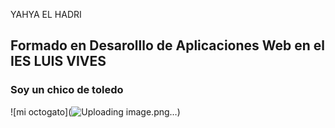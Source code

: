 YAHYA EL HADRI
## Formado en Desarolllo de Aplicaciones Web en el IES LUIS VIVES
### Soy un chico de toledo
![mi octogato](![Uploading image.png…]())


